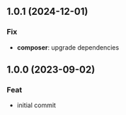 ## 1.0.1 (2024-12-01)

### Fix

- **composer**: upgrade dependencies

## 1.0.0 (2023-09-02)

### Feat

- initial commit
